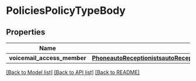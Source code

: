 # PoliciesPolicyTypeBody

## Properties
Name | Type | Description | Notes
------------ | ------------- | ------------- | -------------
**voicemail_access_member** | [**PhoneautoReceptionistsautoReceptionistIdpoliciespolicyTypeVoicemailAccessMember**](PhoneautoReceptionistsautoReceptionistIdpoliciespolicyTypeVoicemailAccessMember.md) |  | [optional] 

[[Back to Model list]](../README.md#documentation-for-models) [[Back to API list]](../README.md#documentation-for-api-endpoints) [[Back to README]](../README.md)

